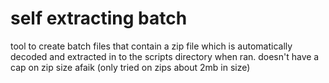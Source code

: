 # self extracting batch
tool to create batch files that contain a zip file which is automatically decoded and extracted in to the scripts directory when ran.
doesn't have a cap on zip size afaik (only tried on zips about 2mb in size)
